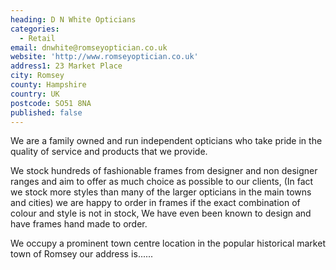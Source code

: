 ```yaml
---
heading: D N White Opticians
categories:
  - Retail
email: dnwhite@romseyoptician.co.uk
website: 'http://www.romseyoptician.co.uk'
address1: 23 Market Place
city: Romsey
county: Hampshire
country: UK
postcode: SO51 8NA
published: false
---
```

We are a family owned and run independent opticians who take pride in the  quality of service and products that we provide.

We stock hundreds of fashionable frames from designer and non designer ranges and aim to offer as much choice as possible to our clients, (In fact we stock more styles than many of the larger opticians in the main towns and cities) we are happy to order in frames if the exact combination of colour and style is not in stock, We have even been known to design and have frames hand made to order.

We occupy a prominent town centre location in the popular historical market town of Romsey our address is......
